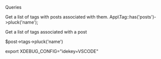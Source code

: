 


Queries

Get a list of tags with posts associated with them.
App\Tag::has('posts')->pluck('name');

Get a list of tags associated with a post

$post->tags->pluck('name')



export XDEBUG_CONFIG="idekey=VSCODE"